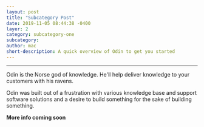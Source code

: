 ```yaml
---
layout: post
title: "Subcategory Post"
date: 2019-11-05 08:44:38 -0400
layer: 2
category: subcategory-one
subcategory: 
author: mac
short-description: A quick overview of Odin to get you started
---
```


-----

Odin is the Norse god of knowledge. He'll help deliver knowledge to your customers with his ravens.

Odin was built out of a frustration with various knowledge base and support software solutions and a desire to build something for the sake of building something.

**More info coming soon**


